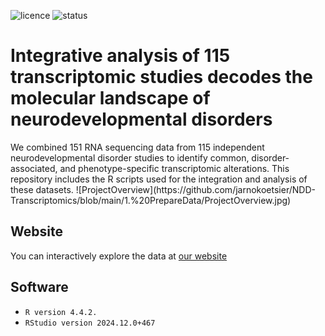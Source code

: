 ![licence](https://badgen.net/badge/Licence/CC-BY-4.0/purple)
![status](https://badgen.net/badge/Status/Complete/green)

<h1>
Integrative analysis of 115 transcriptomic studies decodes the molecular landscape of neurodevelopmental disorders
</h1>
We combined 151 RNA sequencing data from 115 independent neurodevelopmental disorder studies to identify common, disorder-associated, and phenotype-specific transcriptomic alterations. 
This repository includes the R scripts used for the integration and analysis of these datasets.
![ProjectOverview](https://github.com/jarnokoetsier/NDD-Transcriptomics/blob/main/1.%20PrepareData/ProjectOverview.jpg)

## Website
You can interactively explore the data at <a href="https://SyNUM.shinyapps.io/NDD-transcriptomic-atlas/">our website</a>

## Software
* `R version 4.4.2.`
* `RStudio version 2024.12.0+467`

